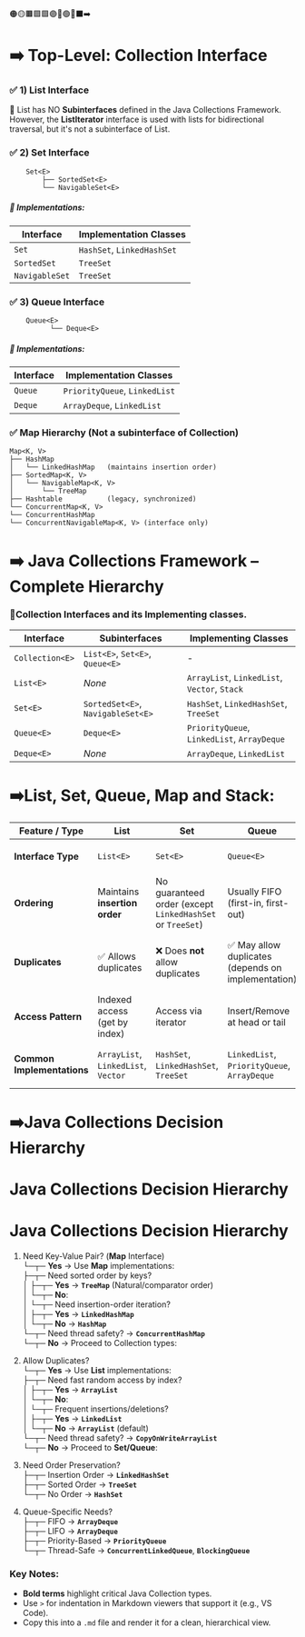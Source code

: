🟠🟡🟫🟪🟩🟣🔵🟢🔴⬛➡️

# ➡️ Top-Level: Collection Interface

 ### ✅ 1) List<E> Interface
   🔹 List has NO **Subinterfaces** defined in the Java Collections Framework.
      However, the **ListIterator** interface is used with lists for bidirectional traversal, but it's not 
      a subinterface of List.

  ### ✅ 2) Set<E> Interface
        Set<E>
            ├── SortedSet<E>
            └── NavigableSet<E>

##### 🔹 Implementations:
| Interface      | Implementation Classes     |
| -------------- | -------------------------- |
| `Set`          | `HashSet`, `LinkedHashSet` |
| `SortedSet`    | `TreeSet`                  |
| `NavigableSet` | `TreeSet`                  |

  ### ✅ 3) Queue<E> Interface
        Queue<E>
              └── Deque<E>
##### 🔹 Implementations:
| Interface | Implementation Classes        |
| --------- | ----------------------------- |
| `Queue`   | `PriorityQueue`, `LinkedList` |
| `Deque`   | `ArrayDeque`, `LinkedList`    |


### ✅ Map Hierarchy (Not a subinterface of Collection)
    Map<K, V>
    ├── HashMap
    │   └── LinkedHashMap   (maintains insertion order)
    ├── SortedMap<K, V>
    │   └── NavigableMap<K, V>
    │       └── TreeMap
    ├── Hashtable           (legacy, synchronized)
    └── ConcurrentMap<K, V>
    └── ConcurrentHashMap
    └── ConcurrentNavigableMap<K, V> (interface only)




# ➡️ Java Collections Framework – Complete Hierarchy
   
  

  ###  🔵Collection Interfaces and its Implementing classes.
| **Interface**   | **Subinterfaces**                 | **Implementing Classes**                     |
| --------------- | --------------------------------- | -------------------------------------------- |
| `Collection<E>` | `List<E>`, `Set<E>`, `Queue<E>`   | -                                            |
| `List<E>`       | *None*                            | `ArrayList`, `LinkedList`, `Vector`, `Stack` |
| `Set<E>`        | `SortedSet<E>`, `NavigableSet<E>` | `HashSet`, `LinkedHashSet`, `TreeSet`        |
| `Queue<E>`      | `Deque<E>`                        | `PriorityQueue`, `LinkedList`, `ArrayDeque`  |
| `Deque<E>`      | *None*                            | `ArrayDeque`, `LinkedList`                   |




# ➡️List, Set, Queue, Map and Stack: 
| Feature / Type             | **List**                            | **Set**                                                   | **Queue**                                          | **Map**                                                          | **Stack**                         |
| -------------------------- | ----------------------------------- | --------------------------------------------------------- | -------------------------------------------------- | ---------------------------------------------------------------- | --------------------------------- |
| **Interface Type**         | `List<E>`                           | `Set<E>`                                                  | `Queue<E>`                                         | `Map<K, V>`                                                      | `List<E>` (via `Stack` class)     |
| **Ordering**               | Maintains **insertion order**       | No guaranteed order (except `LinkedHashSet` or `TreeSet`) | Usually FIFO (first-in, first-out)                 | No ordering for keys (unless using `LinkedHashMap` or `TreeMap`) | LIFO (last-in, first-out)         |
| **Duplicates**             | ✅ Allows duplicates                 | ❌ Does **not** allow duplicates                           | ✅ May allow duplicates (depends on implementation) | ❌ Duplicate keys not allowed, values can be duplicated           | ✅ Allows duplicates               |
| **Access Pattern**         | Indexed access (get by index)       | Access via iterator                                       | Insert/Remove at head or tail                      | Key-based access (`get(key)`)                                    | Access using `push()` and `pop()` |
| **Common Implementations** | `ArrayList`, `LinkedList`, `Vector` | `HashSet`, `LinkedHashSet`, `TreeSet`                     | `LinkedList`, `PriorityQueue`, `ArrayDeque`        | `HashMap`, `LinkedHashMap`, `TreeMap`, `Hashtable`               | `Stack` (extends `Vector`)        |


# ➡️Java Collections Decision Hierarchy

# Java Collections Decision Hierarchy

# Java Collections Decision Hierarchy

1. Need Key-Value Pair? (**Map** Interface)  
   └─┬─ **Yes** → Use **Map** implementations:  
   ├─┬─ Need sorted order by keys?  
   │ ├─┬─ **Yes** → **`TreeMap`** (Natural/comparator order)  
   │ └─┬─ **No**:  
   │   └─┬─ Need insertion-order iteration?  
   │     ├─┬─ **Yes** → **`LinkedHashMap`**  
   │     └─┬─ **No** → **`HashMap`**  
   └─┬─ Need thread safety? → **`ConcurrentHashMap`**  
   └─┬─ **No** → Proceed to Collection types:

2. Allow Duplicates?  
   └─┬─ **Yes** → Use **List** implementations:  
   ├─┬─ Need fast random access by index?  
   │ ├─┬─ **Yes** → **`ArrayList`**  
   │ └─┬─ **No**:  
   │   └─┬─ Frequent insertions/deletions?  
   │     ├─┬─ **Yes** → **`LinkedList`**  
   │     └─┬─ **No** → **`ArrayList`** (default)  
   └─┬─ Need thread safety? → **`CopyOnWriteArrayList`**  
   └─┬─ **No** → Proceed to **Set/Queue**:

3. Need Order Preservation?  
   ├─┬─ Insertion Order → **`LinkedHashSet`**  
   ├─┬─ Sorted Order → **`TreeSet`**  
   └─┬─ No Order → **`HashSet`**

4. Queue-Specific Needs?  
   ├─┬─ FIFO → **`ArrayDeque`**  
   ├─┬─ LIFO → **`ArrayDeque`**  
   ├─┬─ Priority-Based → **`PriorityQueue`**  
   └─┬─ Thread-Safe → **`ConcurrentLinkedQueue`**, **`BlockingQueue`**



### Key Notes:
- **Bold terms** highlight critical Java Collection types.
- Use `>` for indentation in Markdown viewers that support it (e.g., VS Code).
- Copy this into a `.md` file and render it for a clean, hierarchical view.

